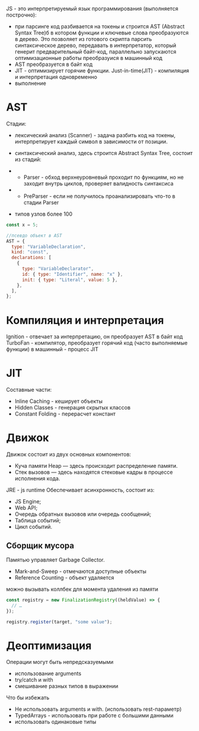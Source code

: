JS - это интерпретируемый язык программирования (выполняется построчно):

- при парсинге код разбивается на токены и строится AST (Abstract Syntax Tree)б в котором функции и ключевые слова преобразуются в дерево. Это позволяет из готового скрипта парсить синтаксическое дерево, передавать в интерпретатор, который генерит предварительный байт-код, параллельно запускаются оптимизационные работы преобразуися в машинный код
- AST преобразуется в байт код
- JIT - оптимизирует горячие функции. Just-in-time(JIT) - компиляция и интерпретация одновременно
- выполнение

# AST

Стадии:

- лексический анализ (Scanner) - задача разбить код на токены, интерпретирует каждый символ в зависимости от позиции.
- синтаксический анализ, здесь строится Abstract Syntax Tree, состоит из стадий:
- - Parser - обход верхнеуровневый проходит по функциям, но не заходит внутрь циклов, проверяет валидность синтаксиса
- - PreParser - если не получилось проанализировать что-то в стадии Parser

- типов узлов более 100

```js
const x = 5;

//псевдо объект в AST
AST = {
  type: "VariableDeclaration",
  kind: "const",
  declarations: [
    {
      type: "VariableDeclarator",
      id: { type: "Identifier", name: "x" },
      init: { type: "Literal", value: 5 },
    },
  ],
};
```

# Компиляция и интерпретация

Ignition - отвечает за интерпретацию, он преобразует AST в байт код
TurboFan - компилятор, преобразует горячий код (часто выполняемые функции) в машинный - процесс JIT

# JIT

Составные части:

- Inline Caching - кеширует объекты
- Hidden Classes - генерация скрытых классов
- Constant Folding - перерасчет констант

# Движок

Движок состоит из двух основных компонентов:

- Куча памяти Heap — здесь происходит распределение памяти.
- Стек вызовов — здесь находятся стековые кадры в процессе исполнения кода.

JRE - js runtime
Обеспечивает асинхронность, состоит из:

- JS Engine;
- Web API;
- Очередь обратных вызовов или очередь сообщений;
- Таблица событий;
- Цикл событий.

## Сборщик мусора

Памятью управляет Garbage Collector.

- Mark-and-Sweep - отмечаются доступные объекты
- Reference Counting - объект удаляется

можно вызывать коллбек для момента удаления из памяти

```js
const registry = new FinalizationRegistry((heldValue) => {
  // …
});

registry.register(target, "some value");
```

# Деоптимизация

Операции могут быть непредсказуемыми

- использование arguments
- try/catch и with
- смешивание разных типов в выражении

Что бы избежать

- Не использовать arguments и with. (использовать rest-параметр)
- TypedArrays - использовать при работе с большими данными
- использовать одинаковые типы

